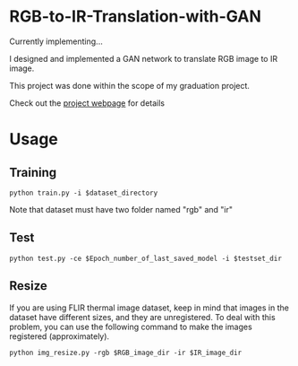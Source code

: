 # RGB-to-IR-Translation-with-GAN

Currently implementing...

I designed and implemented a GAN network to translate RGB image to IR image. 

This project was done within the scope of my graduation project.

Check out the [project webpage](https://eneserdo.github.io/RGB-to-IR-Translation-with-GAN/) for details

# Usage

## Training

```
python train.py -i $dataset_directory
```

Note that dataset must have two folder named "rgb" and "ir"

## Test

```
python test.py -ce $Epoch_number_of_last_saved_model -i $testset_dir
```

## Resize

If you are using FLIR thermal image dataset, keep in mind that images in the dataset have different sizes, and they are unregistered.
To deal with this problem, you can use the following command to make the images registered (approximately). 

```
python img_resize.py -rgb $RGB_image_dir -ir $IR_image_dir
```
